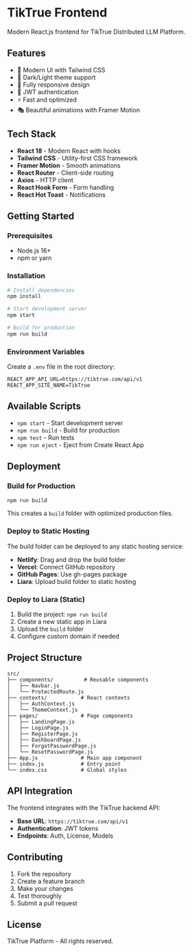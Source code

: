 # TikTrue Frontend

Modern React.js frontend for TikTrue Distributed LLM Platform.

## Features

- 🎨 Modern UI with Tailwind CSS
- 🌙 Dark/Light theme support
- 📱 Fully responsive design
- 🔐 JWT authentication
- ⚡ Fast and optimized
- 🎭 Beautiful animations with Framer Motion

## Tech Stack

- **React 18** - Modern React with hooks
- **Tailwind CSS** - Utility-first CSS framework
- **Framer Motion** - Smooth animations
- **React Router** - Client-side routing
- **Axios** - HTTP client
- **React Hook Form** - Form handling
- **React Hot Toast** - Notifications

## Getting Started

### Prerequisites

- Node.js 16+ 
- npm or yarn

### Installation

```bash
# Install dependencies
npm install

# Start development server
npm start

# Build for production
npm run build
```

### Environment Variables

Create a `.env` file in the root directory:

```env
REACT_APP_API_URL=https://tiktrue.com/api/v1
REACT_APP_SITE_NAME=TikTrue
```

## Available Scripts

- `npm start` - Start development server
- `npm run build` - Build for production
- `npm test` - Run tests
- `npm run eject` - Eject from Create React App

## Deployment

### Build for Production

```bash
npm run build
```

This creates a `build` folder with optimized production files.

### Deploy to Static Hosting

The build folder can be deployed to any static hosting service:

- **Netlify**: Drag and drop the build folder
- **Vercel**: Connect GitHub repository
- **GitHub Pages**: Use gh-pages package
- **Liara**: Upload build folder to static hosting

### Deploy to Liara (Static)

1. Build the project: `npm run build`
2. Create a new static app in Liara
3. Upload the `build` folder
4. Configure custom domain if needed

## Project Structure

```
src/
├── components/          # Reusable components
│   ├── Navbar.js
│   └── ProtectedRoute.js
├── contexts/           # React contexts
│   ├── AuthContext.js
│   └── ThemeContext.js
├── pages/              # Page components
│   ├── LandingPage.js
│   ├── LoginPage.js
│   ├── RegisterPage.js
│   ├── DashboardPage.js
│   ├── ForgotPasswordPage.js
│   └── ResetPasswordPage.js
├── App.js              # Main app component
├── index.js            # Entry point
└── index.css           # Global styles
```

## API Integration

The frontend integrates with the TikTrue backend API:

- **Base URL**: `https://tiktrue.com/api/v1`
- **Authentication**: JWT tokens
- **Endpoints**: Auth, License, Models

## Contributing

1. Fork the repository
2. Create a feature branch
3. Make your changes
4. Test thoroughly
5. Submit a pull request

## License

TikTrue Platform - All rights reserved.